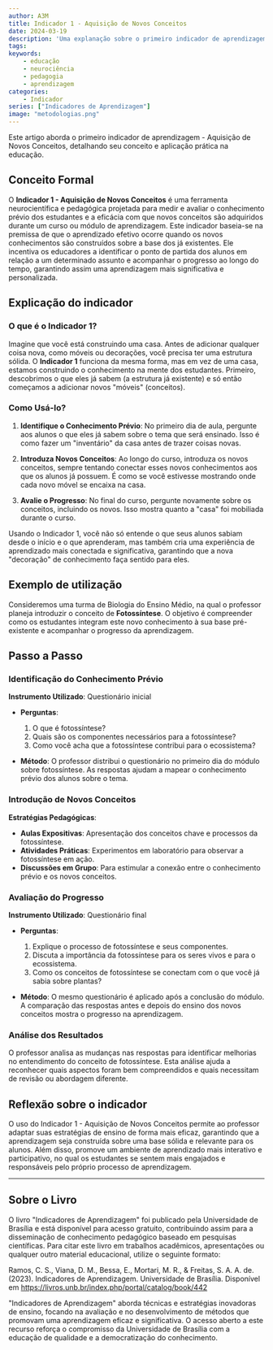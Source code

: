 ```yaml
---
author: A3M
title: Indicador 1 - Aquisição de Novos Conceitos
date: 2024-03-19
description: 'Uma explanação sobre o primeiro indicador de aprendizagem do livro "Indicadores de Aprendizagem"'
tags:
keywords: 
    - educação
    - neurociência
    - pedagogia
    - aprendizagem
categories:
    - Indicador
series: ["Indicadores de Aprendizagem"]
image: "metodologias.png"
---
```


Este artigo aborda o primeiro indicador de aprendizagem - Aquisição de Novos Conceitos, detalhando seu conceito e aplicação prática na educação.

<!--more-->

## Conceito Formal

O **Indicador 1 - Aquisição de Novos Conceitos** é uma ferramenta neurocientífica e pedagógica projetada para medir e avaliar o conhecimento prévio dos estudantes e a eficácia com que novos conceitos são adquiridos durante um curso ou módulo de aprendizagem. Este indicador baseia-se na premissa de que o aprendizado efetivo ocorre quando os novos conhecimentos são construídos sobre a base dos já existentes. Ele incentiva os educadores a identificar o ponto de partida dos alunos em relação a um determinado assunto e acompanhar o progresso ao longo do tempo, garantindo assim uma aprendizagem mais significativa e personalizada.

## Explicação do indicador

### O que é o Indicador 1?

Imagine que você está construindo uma casa. Antes de adicionar qualquer coisa nova, como móveis ou decorações, você precisa ter uma estrutura sólida. O **Indicador 1** funciona da mesma forma, mas em vez de uma casa, estamos construindo o conhecimento na mente dos estudantes. Primeiro, descobrimos o que eles já sabem (a estrutura já existente) e só então começamos a adicionar novos "móveis" (conceitos).

### Como Usá-lo?

1. **Identifique o Conhecimento Prévio**: No primeiro dia de aula, pergunte aos alunos o que eles já sabem sobre o tema que será ensinado. Isso é como fazer um "inventário" da casa antes de trazer coisas novas.

2. **Introduza Novos Conceitos**: Ao longo do curso, introduza os novos conceitos, sempre tentando conectar esses novos conhecimentos aos que os alunos já possuem. É como se você estivesse mostrando onde cada novo móvel se encaixa na casa.

3. **Avalie o Progresso**: No final do curso, pergunte novamente sobre os conceitos, incluindo os novos. Isso mostra quanto a "casa" foi mobiliada durante o curso. 

Usando o Indicador 1, você não só entende o que seus alunos sabiam desde o início e o que aprenderam, mas também cria uma experiência de aprendizado mais conectada e significativa, garantindo que a nova "decoração" de conhecimento faça sentido para eles.

## Exemplo de utilização

Consideremos uma turma de Biologia do Ensino Médio, na qual o professor planeja introduzir o conceito de **Fotossíntese**. O objetivo é compreender como os estudantes integram este novo conhecimento à sua base pré-existente e acompanhar o progresso da aprendizagem.

## Passo a Passo

### Identificação do Conhecimento Prévio

**Instrumento Utilizado**: Questionário inicial

- **Perguntas**:
  1. O que é fotossíntese?
  2. Quais são os componentes necessários para a fotossíntese?
  3. Como você acha que a fotossíntese contribui para o ecossistema?

- **Método**: O professor distribui o questionário no primeiro dia do módulo sobre fotossíntese. As respostas ajudam a mapear o conhecimento prévio dos alunos sobre o tema.

### Introdução de Novos Conceitos

**Estratégias Pedagógicas**:

- **Aulas Expositivas**: Apresentação dos conceitos chave e processos da fotossíntese.
- **Atividades Práticas**: Experimentos em laboratório para observar a fotossíntese em ação.
- **Discussões em Grupo**: Para estimular a conexão entre o conhecimento prévio e os novos conceitos.

### Avaliação do Progresso

**Instrumento Utilizado**: Questionário final

- **Perguntas**:
  1. Explique o processo de fotossíntese e seus componentes.
  2. Discuta a importância da fotossíntese para os seres vivos e para o ecossistema.
  3. Como os conceitos de fotossíntese se conectam com o que você já sabia sobre plantas?

- **Método**: O mesmo questionário é aplicado após a conclusão do módulo. A comparação das respostas antes e depois do ensino dos novos conceitos mostra o progresso na aprendizagem.

### Análise dos Resultados

O professor analisa as mudanças nas respostas para identificar melhorias no entendimento do conceito de fotossíntese. Esta análise ajuda a reconhecer quais aspectos foram bem compreendidos e quais necessitam de revisão ou abordagem diferente.

## Reflexão sobre o indicador

O uso do Indicador 1 - Aquisição de Novos Conceitos permite ao professor adaptar suas estratégias de ensino de forma mais eficaz, garantindo que a aprendizagem seja construída sobre uma base sólida e relevante para os alunos. Além disso, promove um ambiente de aprendizado mais interativo e participativo, no qual os estudantes se sentem mais engajados e responsáveis pelo próprio processo de aprendizagem.

---

## Sobre o Livro
O livro "Indicadores de Aprendizagem" foi publicado pela Universidade de Brasília e está disponível para acesso gratuito, contribuindo assim para a disseminação de conhecimento pedagógico baseado em pesquisas científicas. Para citar este livro em trabalhos acadêmicos, apresentações ou qualquer outro material educacional, utilize o seguinte formato:

Ramos, C. S., Viana, D. M., Bessa, E., Mortari, M. R., & Freitas, S. A. A. de. (2023). Indicadores de Aprendizagem. Universidade de Brasília. Disponível em https://livros.unb.br/index.php/portal/catalog/book/442

"Indicadores de Aprendizagem" aborda técnicas e estratégias inovadoras de ensino, focando na avaliação e no desenvolvimento de métodos que promovam uma aprendizagem eficaz e significativa. O acesso aberto a este recurso reforça o compromisso da Universidade de Brasília com a educação de qualidade e a democratização do conhecimento.
